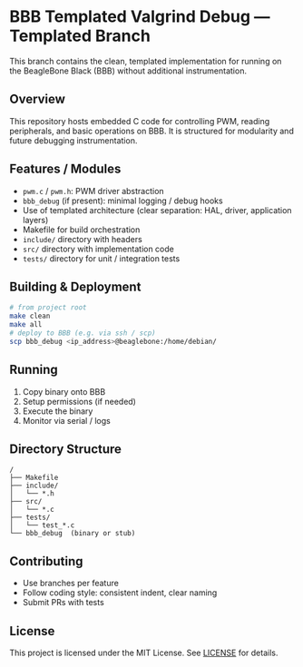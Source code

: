 # BBB Templated Valgrind Debug — Templated Branch

This branch contains the clean, templated implementation for running on the BeagleBone Black (BBB) without additional instrumentation.

## Overview

This repository hosts embedded C code for controlling PWM, reading peripherals, and basic operations on BBB. It is structured for modularity and future debugging instrumentation.

## Features / Modules

- `pwm.c` / `pwm.h`: PWM driver abstraction  
- `bbb_debug` (if present): minimal logging / debug hooks  
- Use of templated architecture (clear separation: HAL, driver, application layers)  
- Makefile for build orchestration  
- `include/` directory with headers  
- `src/` directory with implementation code  
- `tests/` directory for unit / integration tests  

## Building & Deployment

```bash
# from project root
make clean
make all
# deploy to BBB (e.g. via ssh / scp)
scp bbb_debug <ip_address>@beaglebone:/home/debian/
```

## Running

1. Copy binary onto BBB  
2. Setup permissions (if needed)  
3. Execute the binary  
4. Monitor via serial / logs  

## Directory Structure

```
/
├── Makefile
├── include/
│   └── *.h
├── src/
│   └── *.c
├── tests/
│   └── test_*.c
└── bbb_debug  (binary or stub)
```

## Contributing

- Use branches per feature  
- Follow coding style: consistent indent, clear naming  
- Submit PRs with tests  

## License

This project is licensed under the MIT License. See [LICENSE](LICENSE) for details.
